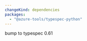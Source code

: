 ```yaml
---
changeKind: dependencies
packages:
  - "@azure-tools/typespec-python"
---
```


bump to typespec 0.61
